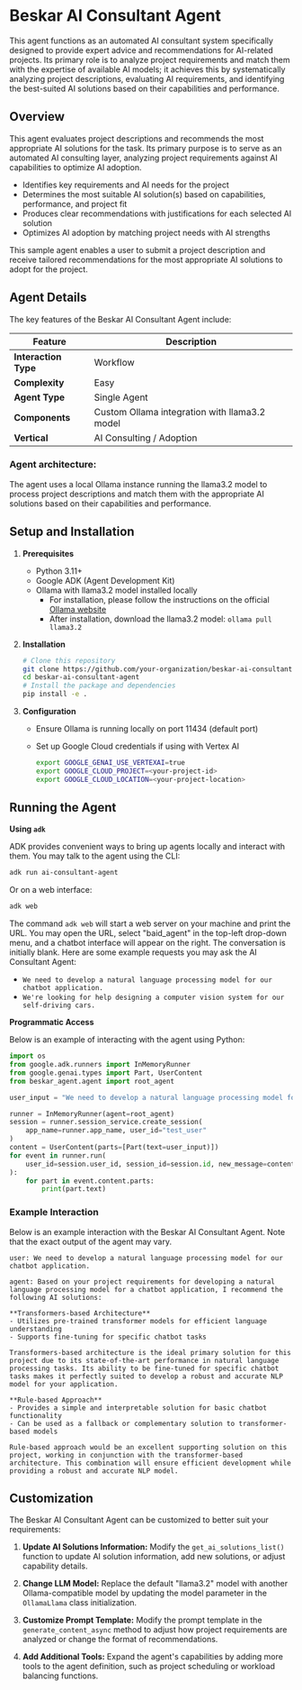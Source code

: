# Beskar AI Consultant Agent

This agent functions as an automated AI consultant system specifically designed to provide expert advice and recommendations for AI-related projects. Its primary role is to analyze project requirements and match them with the expertise of available AI models; it achieves this by systematically analyzing project descriptions, evaluating AI requirements, and identifying the best-suited AI solutions based on their capabilities and performance.

## Overview
This agent evaluates project descriptions and recommends the most appropriate AI solutions for the task. Its primary purpose is to serve as an automated AI consulting layer, analyzing project requirements against AI capabilities to optimize AI adoption.

*   Identifies key requirements and AI needs for the project
*   Determines the most suitable AI solution(s) based on capabilities, performance, and project fit
*   Produces clear recommendations with justifications for each selected AI solution
*   Optimizes AI adoption by matching project needs with AI strengths

This sample agent enables a user to submit a project description and receive tailored recommendations for the most appropriate AI solutions to adopt for the project.

## Agent Details

The key features of the Beskar AI Consultant Agent include:

| Feature | Description |
| --- | --- |
| **Interaction Type** | Workflow |
| **Complexity**  | Easy |
| **Agent Type**  | Single Agent |
| **Components**  | Custom Ollama integration with llama3.2 model |
| **Vertical**  | AI Consulting / Adoption |

### Agent architecture:

The agent uses a local Ollama instance running the llama3.2 model to process project descriptions and match them with the appropriate AI solutions based on their capabilities and performance.

## Setup and Installation

1.  **Prerequisites**

    *   Python 3.11+
    *   Google ADK (Agent Development Kit)
    *   Ollama with llama3.2 model installed locally
        *   For installation, please follow the instructions on the official [Ollama website](https://ollama.ai/download)
        *   After installation, download the llama3.2 model: `ollama pull llama3.2`

2.  **Installation**

    ```bash
    # Clone this repository
    git clone https://github.com/your-organization/beskar-ai-consultant-agent.git
    cd beskar-ai-consultant-agent
    # Install the package and dependencies
    pip install -e .
    ```

3.  **Configuration**

    *   Ensure Ollama is running locally on port 11434 (default port)
    *   Set up Google Cloud credentials if using with Vertex AI

        ```bash
        export GOOGLE_GENAI_USE_VERTEXAI=true
        export GOOGLE_CLOUD_PROJECT=<your-project-id>
        export GOOGLE_CLOUD_LOCATION=<your-project-location>
        ```

## Running the Agent

**Using `adk`**

ADK provides convenient ways to bring up agents locally and interact with them.
You may talk to the agent using the CLI:

```bash
adk run ai-consultant-agent
```

Or on a web interface:

```bash
adk web
```

The command `adk web` will start a web server on your machine and print the URL.
You may open the URL, select "baid_agent" in the top-left drop-down menu, and
a chatbot interface will appear on the right. The conversation is initially
blank. Here are some example requests you may ask the AI Consultant Agent:

*   `We need to develop a natural language processing model for our chatbot application.`
*   `We're looking for help designing a computer vision system for our self-driving cars.`

**Programmatic Access**

Below is an example of interacting with the agent using Python:

```python
import os
from google.adk.runners import InMemoryRunner
from google.genai.types import Part, UserContent
from beskar_agent.agent import root_agent

user_input = "We need to develop a natural language processing model for our chatbot application."

runner = InMemoryRunner(agent=root_agent)
session = runner.session_service.create_session(
    app_name=runner.app_name, user_id="test_user"
)
content = UserContent(parts=[Part(text=user_input)])
for event in runner.run(
    user_id=session.user_id, session_id=session.id, new_message=content
):
    for part in event.content.parts:
        print(part.text)
```

### Example Interaction

Below is an example interaction with the Beskar AI Consultant Agent. Note that the exact output
of the agent may vary.

```
user: We need to develop a natural language processing model for our chatbot application.

agent: Based on your project requirements for developing a natural language processing model for a chatbot application, I recommend the following AI solutions:

**Transformers-based Architecture**
- Utilizes pre-trained transformer models for efficient language understanding
- Supports fine-tuning for specific chatbot tasks

Transformers-based architecture is the ideal primary solution for this project due to its state-of-the-art performance in natural language processing tasks. Its ability to be fine-tuned for specific chatbot tasks makes it perfectly suited to develop a robust and accurate NLP model for your application.

**Rule-based Approach**
- Provides a simple and interpretable solution for basic chatbot functionality
- Can be used as a fallback or complementary solution to transformer-based models

Rule-based approach would be an excellent supporting solution on this project, working in conjunction with the transformer-based architecture. This combination will ensure efficient development while providing a robust and accurate NLP model.
```

## Customization

The Beskar AI Consultant Agent can be customized to better suit your requirements:

1.  **Update AI Solutions Information:** Modify the `get_ai_solutions_list()` function to update AI solution information, add new solutions, or adjust capability details.

2.  **Change LLM Model:** Replace the default "llama3.2" model with another Ollama-compatible model by updating the model parameter in the `OllamaLlama` class initialization.

3.  **Customize Prompt Template:** Modify the prompt template in the `generate_content_async` method to adjust how project requirements are analyzed or change the format of recommendations.

4.  **Add Additional Tools:** Expand the agent's capabilities by adding more tools to the agent definition, such as project scheduling or workload balancing functions.